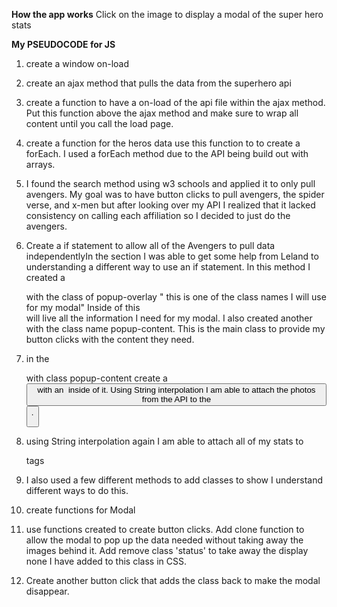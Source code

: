 **How the app works**
Click on the image to display a modal of the super hero stats

**My PSEUDOCODE for JS**

1. create a window on-load

2. create an ajax method that pulls the data from the superhero api

3. create a function to have a on-load of the api file within the ajax method. Put this function above the ajax method and make sure to wrap all content until you call the load page.

4. create a function for the heros data use this function to to create a forEach. I used a forEach method due to the API being build out with arrays.

5. I found the search method using w3 schools and applied it to only pull avengers. My goal was to have button clicks to pull avengers, the spider verse, and x-men but after looking over my API I realized that it lacked consistency on calling each affiliation so I decided to just do the avengers.

6. Create a if statement to allow  all of the Avengers to pull data independentlyIn the section I was able to get some help from Leland to understanding a different way to use an if statement.
In this method I created a <div> with the class of popup-overlay " this is one of the class names I will use for my modal"
Inside of this <div> will live all the information I need for my modal.
I also created another <div> with the class name popup-content. This is the main class to provide my button clicks with the content they need.
7. in the <div> with class popup-content create a <button> with an <img> inside of it.
Using String interpolation I am able to attach the photos from the API to the <button>.

8. using String interpolation again I am able to attach all of my stats to <p> tags

9. I also used a few different methods to add classes to show I understand different ways to do this.

10. create functions for Modal

11. use functions created to create button clicks.
Add clone function to allow the modal to pop up the data needed without taking away the images behind it.
Add remove class 'status' to take away the display none I have added to this class in CSS.
12. Create another button click that adds the class back to make the modal disappear. 
